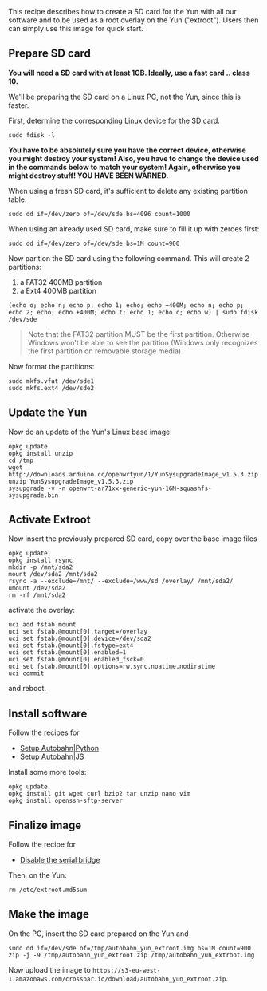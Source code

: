This recipe describes how to create a SD card for the Yun with all our software and to be used as a root overlay on the Yun ("extroot"). Users then can simply use this image for quick start.


## Prepare SD card

**You will need a SD card with at least 1GB. Ideally, use a fast card .. class 10.**

We'll be preparing the SD card on a Linux PC, not the Yun, since this is faster.

First, determine the corresponding Linux device for the SD card. 

```console
sudo fdisk -l
```

**You have to be absolutely sure you have the correct device, otherwise you might destroy your system! Also, you have to change the device used in the commands below to match your system! Again, otherwise you might destroy stuff! YOU HAVE BEEN WARNED.**

When using a fresh SD card, it's sufficient to delete any existing partition table:

```console
sudo dd if=/dev/zero of=/dev/sde bs=4096 count=1000
```

When using an already used SD card, make sure to fill it up with zeroes first:

```console
sudo dd if=/dev/zero of=/dev/sde bs=1M count=900
```

Now parition the SD card using the following command. This will create 2 partitions:

1. a FAT32 400MB partition
2. a Ext4 400MB partition

```console
(echo o; echo n; echo p; echo 1; echo; echo +400M; echo n; echo p; echo 2; echo; echo +400M; echo t; echo 1; echo c; echo w) | sudo fdisk /dev/sde
```

> Note that the FAT32 partition MUST be the first partition. Otherwise Windows won't be able to see the partition (Windows only recognizes the first partition on removable storage media)

Now format the partitions:

```console
sudo mkfs.vfat /dev/sde1
sudo mkfs.ext4 /dev/sde2
```

## Update the Yun

Now do an update of the Yun's Linux base image:

```console
opkg update
opkg install unzip
cd /tmp
wget http://downloads.arduino.cc/openwrtyun/1/YunSysupgradeImage_v1.5.3.zip
unzip YunSysupgradeImage_v1.5.3.zip
sysupgrade -v -n openwrt-ar71xx-generic-yun-16M-squashfs-sysupgrade.bin
```

## Activate Extroot

Now insert the previously prepared SD card, copy over the base image files

```console
opkg update
opkg install rsync
mkdir -p /mnt/sda2
mount /dev/sda2 /mnt/sda2
rsync -a --exclude=/mnt/ --exclude=/www/sd /overlay/ /mnt/sda2/
umount /dev/sda2
rm -rf /mnt/sda2
```

activate the overlay:

```console
uci add fstab mount
uci set fstab.@mount[0].target=/overlay
uci set fstab.@mount[0].device=/dev/sda2
uci set fstab.@mount[0].fstype=ext4
uci set fstab.@mount[0].enabled=1
uci set fstab.@mount[0].enabled_fsck=0
uci set fstab.@mount[0].options=rw,sync,noatime,nodiratime
uci commit
```

and reboot.


## Install software

Follow the recipes for

* [Setup Autobahn|Python](Arduino-Yun-AutobahnPython-Setup)
* [Setup Autobahn|JS](Arduino-Yun-AutobahnJS-Setup)

Install some more tools:

```console
opkg update
opkg install git wget curl bzip2 tar unzip nano vim
opkg install openssh-sftp-server
```

## Finalize image

Follow the recipe for

* [Disable the serial bridge](Arduino-Yun-Disable-Bridge)

Then, on the Yun:

```console
rm /etc/extroot.md5sum
```

## Make the image

On the PC, insert the SD card prepared on the Yun and

```console
sudo dd if=/dev/sde of=/tmp/autobahn_yun_extroot.img bs=1M count=900
zip -j -9 /tmp/autobahn_yun_extroot.zip /tmp/autobahn_yun_extroot.img
```

Now upload the image to `https://s3-eu-west-1.amazonaws.com/crossbar.io/download/autobahn_yun_extroot.zip`.

